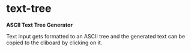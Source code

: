 # text-tree

**ASCII Text Tree Generator**

Text input gets formatted to an ASCII tree and the generated text can be copied to the cliboard by clicking on it.
